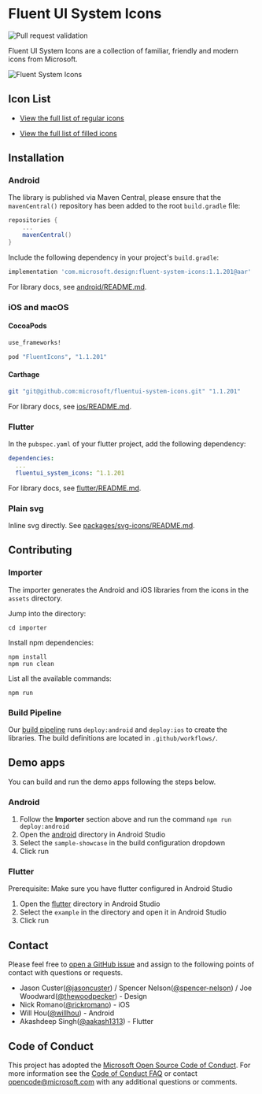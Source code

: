 # Fluent UI System Icons

![Pull request validation](https://github.com/microsoft/fluentui-system-icons/actions/workflows/pr.yml/badge.svg)

Fluent UI System Icons are a collection of familiar, friendly and modern icons from Microsoft.

![Fluent System Icons](art/readme-banner.png)

## Icon List

- [View the full list of regular icons](icons_regular.md)

- [View the full list of filled icons](icons_filled.md)

## Installation

### Android

The library is published via Maven Central, please ensure that the `mavenCentral()` repository has been added to the root `build.gradle` file:

```groovy
repositories {
    ...
    mavenCentral()
}
```

Include the following dependency in your project's `build.gradle`:

```groovy
implementation 'com.microsoft.design:fluent-system-icons:1.1.201@aar'
```

For library docs, see [android/README.md](android/README.md).

### iOS and macOS

#### CocoaPods

```ruby
use_frameworks!

pod "FluentIcons", "1.1.201"
```

#### Carthage

```bash
git "git@github.com:microsoft/fluentui-system-icons.git" "1.1.201"
```

For library docs, see [ios/README.md](ios/README.md).

### Flutter

In the `pubspec.yaml` of your flutter project, add the following dependency:

```yaml
dependencies:
  ...
  fluentui_system_icons: ^1.1.201
```

For library docs, see [flutter/README.md](flutter/README.md).

### Plain svg

Inline svg directly. See [packages/svg-icons/README.md](packages/svg-icons/README.md).

## Contributing

### Importer

The importer generates the Android and iOS libraries from the icons in the `assets` directory.

Jump into the directory:

```
cd importer
```

Install npm dependencies:

```
npm install
npm run clean
```

List all the available commands:

```
npm run
```

### Build Pipeline

Our [build pipeline](https://github.com/microsoft/fluentui-system-icons/actions) runs `deploy:android` and `deploy:ios` to create the libraries. The build definitions are located in `.github/workflows/`.

## Demo apps

You can build and run the demo apps following the steps below.

### Android

1. Follow the **Importer** section above and run the command `npm run deploy:android`
2. Open the [android](android) directory in Android Studio
3. Select the `sample-showcase` in the build configuration dropdown
4. Click run

### Flutter

Prerequisite: Make sure you have flutter configured in Android Studio

1. Open the [flutter](flutter) directory in Android Studio
2. Select the `example` in the directory and open it in Android Studio
3. Click run

## Contact

Please feel free to [open a GitHub issue](https://github.com/microsoft/fluentui-system-icons/issues/new) and assign to the following points of contact with questions or requests.

- Jason Custer([@jasoncuster](https://github.com/jasoncuster)) / Spencer Nelson([@spencer-nelson](https://github.com/spencer-nelson)) / Joe Woodward([@thewoodpecker](https://github.com/thewoodpecker)) - Design
- Nick Romano([@rickromano](https://github.com/nickromano)) - iOS
- Will Hou([@willhou](https://github.com/willhou)) - Android
- Akashdeep Singh([@aakash1313](https://github.com/aakash1313)) - Flutter

## Code of Conduct

This project has adopted the [Microsoft Open Source Code of Conduct](https://opensource.microsoft.com/codeofconduct). For more information see the [Code of Conduct FAQ](https://opensource.microsoft.com/codeofconduct) or contact opencode@microsoft.com with any additional questions or comments.

